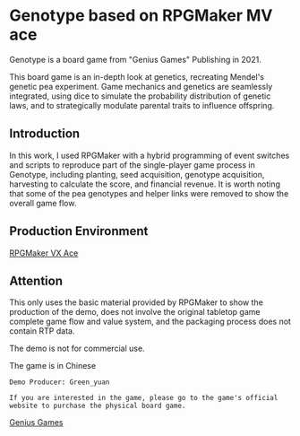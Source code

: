 # Genotype based on RPGMaker MV ace

Genotype is a board game from "Genius Games" Publishing in 2021. 

This board game is an in-depth look at genetics, recreating Mendel's genetic pea experiment. Game mechanics and genetics are seamlessly integrated, using dice to simulate the probability distribution of genetic laws, and to strategically modulate parental traits to influence offspring.


## Introduction
In this work, I used RPGMaker with a hybrid programming of event switches and scripts to reproduce part of the single-player game process in Genotype, including planting, seed acquisition, genotype acquisition, harvesting to calculate the score, and financial revenue. It is worth noting that some of the pea genotypes and helper links were removed to show the overall game flow.

## Production Environment
[RPGMaker VX Ace](https://store.steampowered.com/app/220700/RPG_Maker_VX_Ace/)

## Attention
This only uses the basic material provided by RPGMaker to show the production of the demo, does not involve the original tabletop game complete game flow and value system, and the packaging process does not contain RTP data.

The demo is not for commercial use.

The game is in Chinese
```
Demo Producer: Green_yuan

If you are interested in the game, please go to the game's official website to purchase the physical board game.

```
[Genius Games](https://www.geniusgames.org/)



